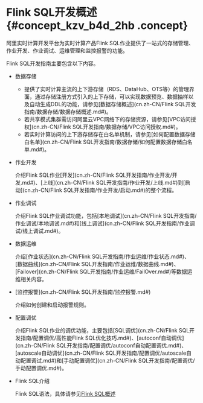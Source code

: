 # Flink SQL开发概述 {#concept_kzv_b4d_2hb .concept}

阿里实时计算开发平台为实时计算产品Flink SQL作业提供了一站式的存储管理、作业开发、作业调试、运维管理和监控报警的功能。

Flink SQL开发指南主要包含以下内容。

-   数据存储
    -   提供了实时计算主流的上下游存储（RDS、DataHub、OTS等）的管理界面，通过存储注册方式引入的上下存储，可以实现数据预览、数据抽样以及自动生成DDL的功能，请参见[数据存储概述](cn.zh-CN/Flink SQL开发指南/数据存储/数据存储概述.md#)。
    -   若共享模式集群需访问阿里云VPC网络下的存储资源，请参见[VPC访问授权](cn.zh-CN/Flink SQL开发指南/数据存储/VPC访问授权.md#)。
    -   若实时计算访问的上下游存储存在白名单机制，请参见[如何配置数据存储白名单](cn.zh-CN/Flink SQL开发指南/数据存储/如何配置数据存储白名单.md#)。
-   作业开发

    介绍Flink SQL作业[开发](cn.zh-CN/Flink SQL开发指南/作业开发/开发.md#)、[上线](cn.zh-CN/Flink SQL开发指南/作业开发/上线.md#)到[启动](cn.zh-CN/Flink SQL开发指南/作业开发/启动.md#)的整个流程。

-   作业调试

    介绍Flink SQL作业调试功能，包括[本地调试](cn.zh-CN/Flink SQL开发指南/作业调试/本地调试.md#)和[线上调试](cn.zh-CN/Flink SQL开发指南/作业调试/线上调试.md#)。

-   数据运维

    介绍[作业状态](cn.zh-CN/Flink SQL开发指南/作业运维/作业状态.md#)、[数据曲线](cn.zh-CN/Flink SQL开发指南/作业运维/数据曲线.md#)、[Failover](cn.zh-CN/Flink SQL开发指南/作业运维/FailOver.md#)等数据运维相关内容。

-   [监控报警](cn.zh-CN/Flink SQL开发指南/监控报警.md#)

    介绍如何创建和启动报警规则。

-   配置调优

    介绍Flink SQL作业的调优功能，主要包括[SQL调优](cn.zh-CN/Flink SQL开发指南/配置调优/高性能Flink SQL优化技巧.md#)、[autoconf自动调优](cn.zh-CN/Flink SQL开发指南/配置调优/autoconf自动配置调优.md#)、[autoscale自动调优](cn.zh-CN/Flink SQL开发指南/配置调优/autoscale自动配置调试.md#)和[手动配置调优](cn.zh-CN/Flink SQL开发指南/配置调优/手动配置调优.md#)。

-   Flink SQL介绍

    Flink SQL语法，具体请参见[Flink SQL概述](https://help.aliyun.com/document_detail/103076.html?spm=a2c4g.11186623.6.600.356228a076WG8E)



